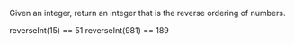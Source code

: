 Given an integer, return an integer that is the reverse ordering of numbers.

reverseInt(15) == 51
reverseInt(981) == 189
